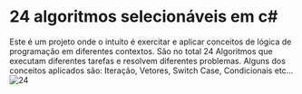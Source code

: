 # 24 algoritmos selecionáveis em c# 
Este é um projeto onde o intuito é exercitar e aplicar conceitos de lógica de programação em diferentes contextos. São no total 24 Algoritmos que executam diferentes tarefas e resolvem diferentes problemas. Alguns dos conceitos aplicados são: Iteração, Vetores, Switch Case, Condicionais etc...
![24](https://github.com/Arthur-byte-code/Algoritmos-de-Calculos/assets/152222113/304ab44b-c91b-4b03-9bcf-90ad58c68439)
